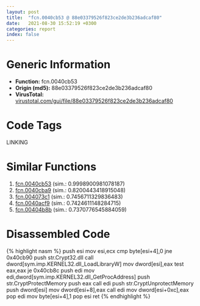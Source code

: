 ```yaml
---
layout: post
title:  "fcn.0040cb53 @ 88e03379526f823ce2de3b236adcaf80"
date:   2021-08-30 15:52:19 +0300
categories: report
index: false
---
```


# Generic Information
- **Function:** fcn.0040cb53
- **Origin (md5):** 88e03379526f823ce2de3b236adcaf80
- **VirusTotal:** [virustotal.com/gui/file/88e03379526f823ce2de3b236adcaf80][virustotal_ref]

# Code Tags
<span class="tag" id="LINKING">LINKING</span>


# Similar Functions

1. [fcn.0040cb53][similar_1_ref] (sim.: 0.9998900981078187)
2. [fcn.0040cba9][similar_2_ref] (sim.: 0.8200443418915048)
3. [fcn.004073c1][similar_3_ref] (sim.: 0.7456711329836483)
4. [fcn.0040acf9][similar_4_ref] (sim.: 0.7424611148284715)
5. [fcn.00404b8b][similar_5_ref] (sim.: 0.7370776545884059)


# Disassembled Code

{% highlight nasm %}
push esi
mov esi,ecx
cmp byte[esi+4],0
jne 0x40cb90
push str.Crypt32.dll
call dword[sym.imp.KERNEL32.dll_LoadLibraryW]
mov dword[esi],eax
test eax,eax
je 0x40cb8c
push edi
mov edi,dword[sym.imp.KERNEL32.dll_GetProcAddress]
push str.CryptProtectMemory
push eax
call edi
push str.CryptUnprotectMemory
push dword[esi]
mov dword[esi+8],eax
call edi
mov dword[esi+0xc],eax
pop edi
mov byte[esi+4],1
pop esi
ret 
{% endhighlight %}


[similar_1_ref]: /report/fcn.0040cb53@7e044e51324f9f80f4e97d8f3549c003
[similar_2_ref]: /report/fcn.0040cba9@319cf4affa41f752783e62f81908d682
[similar_3_ref]: /report/fcn.004073c1@6c5b0418e4a4c57d99cda47d2717045d
[similar_4_ref]: /report/fcn.0040acf9@4c2db4ba96e80258daff665d7d7a016a
[similar_5_ref]: /report/fcn.00404b8b@5f763449465a14d1cdb5ea67e2f984d0
[virustotal_ref]: https://www.virustotal.com/gui/file/88e03379526f823ce2de3b236adcaf80